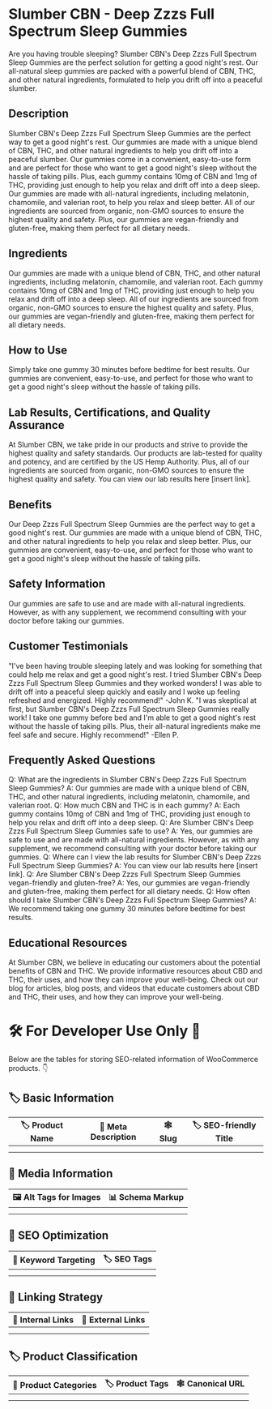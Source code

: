 # Slumber CBN - Deep Zzzs Full Spectrum Sleep Gummies 
Are you having trouble sleeping? Slumber CBN's Deep Zzzs Full Spectrum Sleep Gummies are the perfect solution for getting a good night's rest. Our all-natural sleep gummies are packed with a powerful blend of CBN, THC, and other natural ingredients, formulated to help you drift off into a peaceful slumber.
## Description
Slumber CBN's Deep Zzzs Full Spectrum Sleep Gummies are the perfect way to get a good night's rest. Our gummies are made with a unique blend of CBN, THC, and other natural ingredients to help you drift off into a peaceful slumber. Our gummies come in a convenient, easy-to-use form and are perfect for those who want to get a good night's sleep without the hassle of taking pills. Plus, each gummy contains 10mg of CBN and 1mg of THC, providing just enough to help you relax and drift off into a deep sleep.
Our gummies are made with all-natural ingredients, including melatonin, chamomile, and valerian root, to help you relax and sleep better. All of our ingredients are sourced from organic, non-GMO sources to ensure the highest quality and safety. Plus, our gummies are vegan-friendly and gluten-free, making them perfect for all dietary needs.
## Ingredients
Our gummies are made with a unique blend of CBN, THC, and other natural ingredients, including melatonin, chamomile, and valerian root. Each gummy contains 10mg of CBN and 1mg of THC, providing just enough to help you relax and drift off into a deep sleep. All of our ingredients are sourced from organic, non-GMO sources to ensure the highest quality and safety. Plus, our gummies are vegan-friendly and gluten-free, making them perfect for all dietary needs. 
## How to Use
Simply take one gummy 30 minutes before bedtime for best results. Our gummies are convenient, easy-to-use, and perfect for those who want to get a good night's sleep without the hassle of taking pills.
## Lab Results, Certifications, and Quality Assurance
At Slumber CBN, we take pride in our products and strive to provide the highest quality and safety standards. Our products are lab-tested for quality and potency, and are certified by the US Hemp Authority. Plus, all of our ingredients are sourced from organic, non-GMO sources to ensure the highest quality and safety. You can view our lab results here [insert link]. 
## Benefits
Our Deep Zzzs Full Spectrum Sleep Gummies are the perfect way to get a good night's rest. Our gummies are made with a unique blend of CBN, THC, and other natural ingredients to help you relax and sleep better. Plus, our gummies are convenient, easy-to-use, and perfect for those who want to get a good night's sleep without the hassle of taking pills. 
## Safety Information
Our gummies are safe to use and are made with all-natural ingredients. However, as with any supplement, we recommend consulting with your doctor before taking our gummies. 
## Customer Testimonials
"I've been having trouble sleeping lately and was looking for something that could help me relax and get a good night's rest. I tried Slumber CBN's Deep Zzzs Full Spectrum Sleep Gummies and they worked wonders! I was able to drift off into a peaceful sleep quickly and easily and I woke up feeling refreshed and energized. Highly recommend!" -John K. 
"I was skeptical at first, but Slumber CBN's Deep Zzzs Full Spectrum Sleep Gummies really work! I take one gummy before bed and I'm able to get a good night's rest without the hassle of taking pills. Plus, their all-natural ingredients make me feel safe and secure. Highly recommend!" -Ellen P.
## Frequently Asked Questions
Q: What are the ingredients in Slumber CBN's Deep Zzzs Full Spectrum Sleep Gummies?
A: Our gummies are made with a unique blend of CBN, THC, and other natural ingredients, including melatonin, chamomile, and valerian root.
Q: How much CBN and THC is in each gummy?
A: Each gummy contains 10mg of CBN and 1mg of THC, providing just enough to help you relax and drift off into a deep sleep.
Q: Are Slumber CBN's Deep Zzzs Full Spectrum Sleep Gummies safe to use?
A: Yes, our gummies are safe to use and are made with all-natural ingredients. However, as with any supplement, we recommend consulting with your doctor before taking our gummies.
Q: Where can I view the lab results for Slumber CBN's Deep Zzzs Full Spectrum Sleep Gummies?
A: You can view our lab results here [insert link].
Q: Are Slumber CBN's Deep Zzzs Full Spectrum Sleep Gummies vegan-friendly and gluten-free?
A: Yes, our gummies are vegan-friendly and gluten-free, making them perfect for all dietary needs.
Q: How often should I take Slumber CBN's Deep Zzzs Full Spectrum Sleep Gummies?
A: We recommend taking one gummy 30 minutes before bedtime for best results.
## Educational Resources
At Slumber CBN, we believe in educating our customers about the potential benefits of CBN and THC. We provide informative resources about CBD and THC, their uses, and how they can improve your well-being. Check out our blog for articles, blog posts, and videos that educate customers about CBD and THC, their uses, and how they can improve your well-being.
# 🛠️ For Developer Use Only 🔐

Below are the tables for storing SEO-related information of WooCommerce products. 👇

## 🏷️ Basic Information 

| 🏷️ Product Name | 📝 Meta Description | 🕸️ Slug | 🏷️ SEO-friendly Title |
| -------------- | ------------------ | ------ | ---------------------- |
|                |                    |        |                        |
|                |                    |        |                        |

## 📸 Media Information

| 🖼️ Alt Tags for Images | 📊 Schema Markup |
| --------------------- | --------------- |
|                       |                 |
|                       |                 |

## 🔎 SEO Optimization

| 🎯 Keyword Targeting | 🏷️ SEO Tags |
| ------------------- | ---------- |
|                     |            |
|                     |            |

## 🔗 Linking Strategy 

| 🔗 Internal Links | 🔗 External Links |
| ---------------- | ---------------- |
|                  |                  |
|                  |                  |

## 🏷️ Product Classification 

| 📂 Product Categories | 🏷️ Product Tags | 🕸️ Canonical URL |
| ------------------ | ------------ | ------------- |
|                    |              |               |
|                    |              |               |
